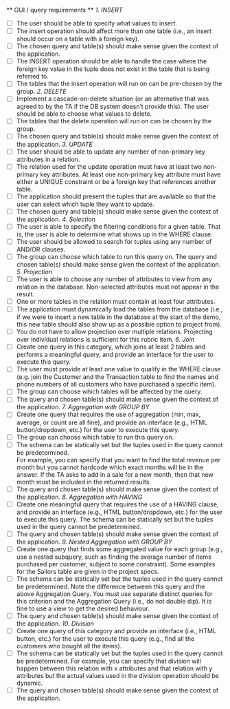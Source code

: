 ** GUI / query requirements **
*1. INSERT*
- [ ] The user should be able to specify what values to insert. 
- [ ] The insert operation should affect more than one table (i.e., an insert should occur on a table with a foreign key). 
- [ ] The chosen query and table(s) should make sense given the context of the application. 
- [ ] The INSERT operation should be able to handle the case where the foreign key value in the tuple does not exist in the table that is being referred to. 
- [ ] The tables that the insert operation will run on can be pre-chosen by the group. 
*2. DELETE*
- [ ] Implement a cascade-on-delete situation (or an alternative that was agreed to by the TA if the DB system doesn’t provide this). The user should be able to choose what values to delete. 
- [ ] The tables that the delete operation will run on can be chosen by the group. 
- [ ] The chosen query and table(s) should make sense given the context of the application. 
*3. UPDATE*
- [ ] The user should be able to update any number of non-primary key attributes in a relation. 
- [ ] The relation used for the update operation must have at least two non-primary key attributes. At least one non-primary key attribute must have either a UNIQUE constraint or be a foreign key that references another table. 
- [ ] The application should present the tuples that are available so that the user can select which tuple they want to update. 
- [ ] The chosen query and table(s) should make sense given the context of the application. 
*4. Selection*
- [ ] The user is able to specify the filtering conditions for a given table. That is, the user is able to determine what shows up in the WHERE clause. 
- [ ] The user should be allowed to search for tuples using any number of AND/OR clauses. 
- [ ] The group can choose which table to run this query on. The query and chosen table(s) should make sense given the context of the application. 
*5. Projection*
- [ ] The user is able to choose any number of attributes to view from any relation in the database. Non-selected attributes must not appear in the result. 
- [ ] One or more tables in the relation must contain at least four attributes. 
- [ ] The application must dynamically load the tables from the database (i.e., if we were to insert a new table in the database at the start of the demo, this new table should also show up as a possible option to project from). 
- [ ] You do not have to allow projection over multiple relations. Projecting over individual relations is sufficient for this rubric item. 
*6. Join*
- [ ] Create one query in this category, which joins at least 2 tables and performs a meaningful query, and provide an interface for the user to execute this query. 
- [ ] The user must provide at least one value to qualify in the WHERE clause (e.g. join the Customer and the Transaction table to find the names and phone numbers of all customers who have purchased a specific item).  
- [ ] The group can choose which tables will be affected by the query.  
- [ ] The query and chosen table(s) should make sense given the context of the application. 
*7. Aggregation with GROUP BY*
- [ ] Create one query that requires the use of aggregation (min, max, average, or count are all fine), and provide an interface (e.g., HTML button/dropdown, etc.) for the user to execute this query.  
- [ ] The group can choose which table to run this query on. 
- [ ] The schema can be statically set but the tuples used in the query cannot be predetermined.  
For example, you can specify that you want to find the total revenue per month but you cannot hardcode which exact months will be in the answer. If the TA asks to add in a sale for a new month, then that new month must be included in the returned results. 
- [ ] The query and chosen table(s) should make sense given the context of the application. 
*8. Aggregation with HAVING*
- [ ] Create one meaningful query that requires the use of a HAVING clause, and provide an interface (e.g., HTML button/dropdown, etc.) for the user to execute this query. 
The schema can be statically set but the tuples used in the query cannot be predetermined. 
- [ ] The query and chosen table(s) should make sense given the context of the application. 
*9. Nested Aggregation with GROUP BY*
- [ ] Create one query that finds some aggregated value for each group (e.g., use a nested subquery, such as finding the average number of items purchased per customer,
subject to some constraint). Some examples for the Sailors table are given in the project specs. 
- [ ] The schema can be statically set but the tuples used in the query cannot be predetermined. 
Note the difference between this query and the above Aggregation Query. You must use separate distinct queries for this criterion and the Aggregation Query (i.e., do not double dip). 
It is fine to use a view to get the desired behaviour. 
- [ ] The query and chosen table(s) should make sense given the context of the application. 
*10. Division*
- [ ] Create one query of this category and provide an interface (i.e., HTML button, etc.) for the user to execute this query (e.g., find all the customers who bought all the items). 
- [ ] The schema can be statically set but the tuples used in the query cannot be predetermined. For example, you can specify that division will happen between this relation with x attributes and that relation with y attributes but the actual values used in the division operation should be dynamic. 
- [ ] The query and chosen table(s) should make sense given the context of the application.
